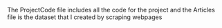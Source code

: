 The ProjectCode file includes all the code for the project and the Articles file is the dataset that I created by scraping webpages 
